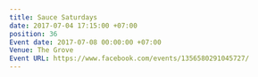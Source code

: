 ```yaml
---
title: Sauce Saturdays
date: 2017-07-04 17:15:00 +07:00
position: 36
Event date: 2017-07-08 00:00:00 +07:00
Venue: The Grove
Event URL: https://www.facebook.com/events/1356580291045727/
---
```


